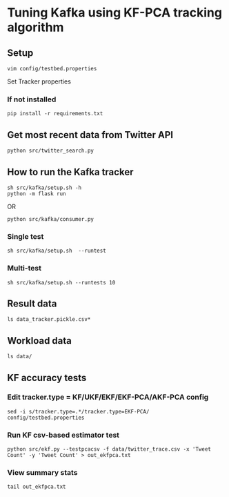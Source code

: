 # Tuning Kafka using KF-PCA tracking algorithm

## Setup
```
vim config/testbed.properties
```
Set Tracker properties

### If not installed
```
pip install -r requirements.txt
```

## Get most recent data from Twitter API
```
python src/twitter_search.py
```

## How to run the Kafka tracker
```
sh src/kafka/setup.sh -h
python -m flask run
```
OR
```
python src/kafka/consumer.py
```

### Single test
```
sh src/kafka/setup.sh  --runtest
```

### Multi-test
```
sh src/kafka/setup.sh --runtests 10
```


## Result data
```
ls data_tracker.pickle.csv*
```


## Workload data
```
ls data/
```

## KF accuracy tests
### Edit tracker.type = KF/UKF/EKF/EKF-PCA/AKF-PCA config
```
sed -i s/tracker.type=.*/tracker.type=EKF-PCA/ config/testbed.properties
```

### Run KF csv-based estimator test
```
python src/ekf.py --testpcacsv -f data/twitter_trace.csv -x 'Tweet Count' -y 'Tweet Count' > out_ekfpca.txt
```

### View summary stats 
```
tail out_ekfpca.txt
```
